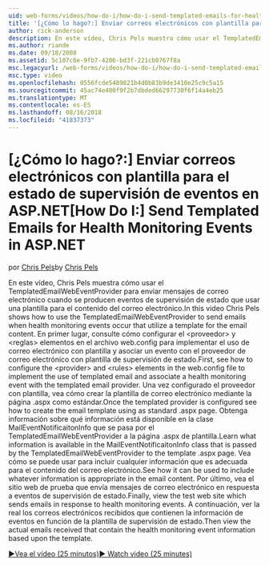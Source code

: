 ```yaml
---
uid: web-forms/videos/how-do-i/how-do-i-send-templated-emails-for-health-monitoring-events-in-aspnet
title: '[¿Cómo lo hago?:] Enviar correos electrónicos con plantilla para supervisar los eventos de ASP.NET de mantenimiento | Microsoft Docs'
author: rick-anderson
description: En este vídeo, Chris Pels muestra cómo usar el TemplatedEmailWebEventProvider para enviar mensajes de correo electrónico cuando se producen eventos de supervisión de estado que utilizan una plantilla para t...
ms.author: riande
ms.date: 09/18/2008
ms.assetid: 5c107c6e-9fb7-4206-bd3f-221cb0767f8a
msc.legacyurl: /web-forms/videos/how-do-i/how-do-i-send-templated-emails-for-health-monitoring-events-in-aspnet
msc.type: video
ms.openlocfilehash: 0556fcde5489821b4d0b83b9de3410e25c9c5a15
ms.sourcegitcommit: 45ac74e400f9f2b7dbded66297730f6f14a4eb25
ms.translationtype: MT
ms.contentlocale: es-ES
ms.lasthandoff: 08/16/2018
ms.locfileid: "41837373"
---
```

<a name="how-do-i-send-templated-emails-for-health-monitoring-events-in-aspnet"></a><span data-ttu-id="bb7ee-103">[¿Cómo lo hago?:] Enviar correos electrónicos con plantilla para el estado de supervisión de eventos en ASP.NET</span><span class="sxs-lookup"><span data-stu-id="bb7ee-103">[How Do I:] Send Templated Emails for Health Monitoring Events in ASP.NET</span></span>
====================
<span data-ttu-id="bb7ee-104">por [Chris Pels](https://twitter.com/chrispels)</span><span class="sxs-lookup"><span data-stu-id="bb7ee-104">by [Chris Pels](https://twitter.com/chrispels)</span></span>

<span data-ttu-id="bb7ee-105">En este vídeo, Chris Pels muestra cómo usar el TemplatedEmailWebEventProvider para enviar mensajes de correo electrónico cuando se producen eventos de supervisión de estado que usar una plantilla para el contenido del correo electrónico.</span><span class="sxs-lookup"><span data-stu-id="bb7ee-105">In this video Chris Pels shows how to use the TemplatedEmailWebEventProvider to send emails when health monitoring events occur that utilize a template for the email content.</span></span> <span data-ttu-id="bb7ee-106">En primer lugar, consulte cómo configurar el &lt;proveedor&gt; y &lt;reglas&gt; elementos en el archivo web.config para implementar el uso de correo electrónico con plantilla y asociar un evento con el proveedor de correo electrónico con plantilla de supervisión de estado.</span><span class="sxs-lookup"><span data-stu-id="bb7ee-106">First, see how to configure the &lt;provider&gt; and &lt;rules&gt; elements in the web.config file to implement the use of templated email and associate a health monitoring event with the templated email provider.</span></span> <span data-ttu-id="bb7ee-107">Una vez configurado el proveedor con plantilla, vea cómo crear la plantilla de correo electrónico mediante la página .aspx como estándar.</span><span class="sxs-lookup"><span data-stu-id="bb7ee-107">Once the templated provider is configured see how to create the email template using as standard .aspx page.</span></span> <span data-ttu-id="bb7ee-108">Obtenga información sobre qué información está disponible en la clase MailEventNotificaitonInfo que se pasa por el TemplatedEmailWebEventProvider a la página .aspx de plantilla.</span><span class="sxs-lookup"><span data-stu-id="bb7ee-108">Learn what information is available in the MailEventNotificaitonInfo class that is passed by the TemplatedEmailWebEventProvider to the template .aspx page.</span></span> <span data-ttu-id="bb7ee-109">Vea cómo se puede usar para incluir cualquier información que es adecuada para el contenido del correo electrónico.</span><span class="sxs-lookup"><span data-stu-id="bb7ee-109">See how it can be used to include whatever information is appropriate in the email content.</span></span> <span data-ttu-id="bb7ee-110">Por último, vea el sitio web de prueba que envía mensajes de correo electrónico en respuesta a eventos de supervisión de estado.</span><span class="sxs-lookup"><span data-stu-id="bb7ee-110">Finally, view the test web site which sends emails in response to health monitoring events.</span></span> <span data-ttu-id="bb7ee-111">A continuación, ver la real los correos electrónicos recibidos que contienen la información de eventos en función de la plantilla de supervisión de estado.</span><span class="sxs-lookup"><span data-stu-id="bb7ee-111">Then view the actual emails received that contain the health monitoring event information based upon the template.</span></span>

[<span data-ttu-id="bb7ee-112">&#9654;Vea el vídeo (25 minutos)</span><span class="sxs-lookup"><span data-stu-id="bb7ee-112">&#9654; Watch video (25 minutes)</span></span>](https://channel9.msdn.com/Blogs/ASP-NET-Site-Videos/how-do-i-send-templated-emails-for-health-monitoring-events-in-aspnet)
